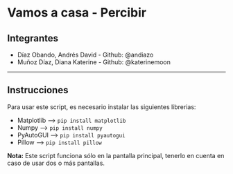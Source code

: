 # Vamos a casa - Percibir

## Integrantes

- Díaz Obando, Andrés David - Github: @andiazo
- Muñoz Díaz, Diana Katerine - Github: @katerinemoon

---

## Instrucciones
Para usar este script, es necesario instalar las siguientes librerias:
- Matplotlib --> `pip install matplotlib`
- Numpy --> `pip install numpy`
- PyAutoGUI --> `pip install pyautogui`
- Pillow --> `pip install pillow`


**Nota:** Este script funciona sólo en la pantalla principal, tenerlo en cuenta en caso de usar dos o más pantallas.